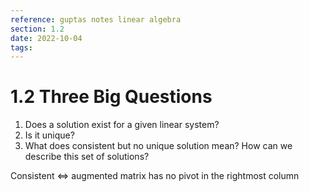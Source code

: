```yaml
---
reference: guptas notes linear algebra
section: 1.2
date: 2022-10-04
tags: 
---
```


# 1.2 Three Big Questions

1. Does a solution exist for a given linear system?
2. Is it unique?
3. What does consistent but no unique solution mean? How can we describe this set of solutions?

Consistent $\iff$ augmented matrix has no pivot in the rightmost column

